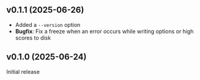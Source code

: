 v0.1.1 (2025-06-26)
-------------------
- Added a `--version` option
- **Bugfix**: Fix a freeze when an error occurs while writing options or high
  scores to disk

v0.1.0 (2025-06-24)
-------------------
Initial release

